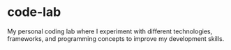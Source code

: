 # code-lab
My personal coding lab where I experiment with different technologies, frameworks, and programming concepts to improve my development skills.
